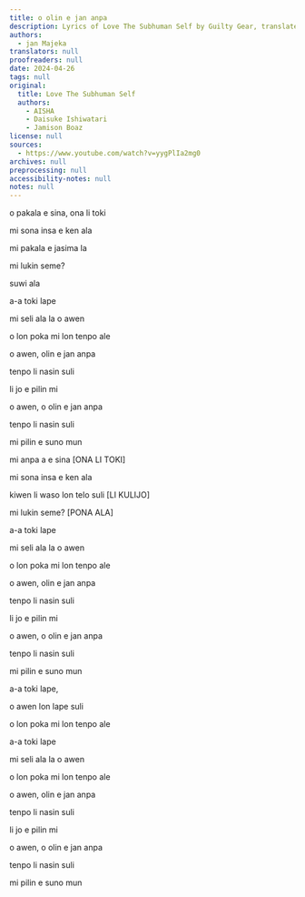 ```yaml
---
title: o olin e jan anpa
description: Lyrics of Love The Subhuman Self by Guilty Gear, translated by jan Majeka
authors:
  - jan Majeka
translators: null
proofreaders: null
date: 2024-04-26
tags: null
original:
  title: Love The Subhuman Self
  authors:
    - AISHA
    - Daisuke Ishiwatari
    - Jamison Boaz
license: null
sources:
  - https://www.youtube.com/watch?v=yygPlIa2mg0
archives: null
preprocessing: null
accessibility-notes: null
notes: null
---
```


o pakala e sina, ona li toki

mi sona insa e ken ala

mi pakala e jasima la

mi lukin seme?

suwi ala

a-a toki lape

mi seli ala la o awen

o lon poka mi lon tenpo ale

o awen, olin e jan anpa

tenpo li nasin suli

li jo e pilin mi

o awen, o olin e jan anpa

tenpo li nasin suli

mi pilin e suno mun



mi anpa a e sina [ONA LI TOKI]

mi sona insa e ken ala

kiwen li waso lon telo suli [LI KULIJO]

mi lukin seme? [PONA ALA]

a-a toki lape

mi seli ala la o awen

o lon poka mi lon tenpo ale

o awen, olin e jan anpa

tenpo li nasin suli

li jo e pilin mi

o awen, o olin e jan anpa

tenpo li nasin suli

mi pilin e suno mun



a-a toki lape,

o awen lon lape suli

o lon poka mi lon tenpo ale

a-a toki lape

mi seli ala la o awen

o lon poka mi lon tenpo ale

o awen, olin e jan anpa

tenpo li nasin suli

li jo e pilin mi

o awen, o olin e jan anpa

tenpo li nasin suli

mi pilin e suno mun
